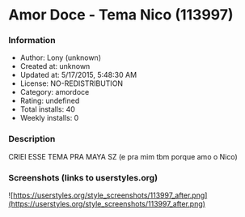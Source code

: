 # Amor Doce - Tema Nico (113997)

### Information
- Author: Lony (unknown)
- Created at: unknown
- Updated at: 5/17/2015, 5:48:30 AM
- License: NO-REDISTRIBUTION
- Category: amordoce
- Rating: undefined
- Total installs: 40
- Weekly installs: 0


### Description
CRIEI ESSE TEMA PRA MAYA SZ (e pra mim tbm porque amo o Nico)


### Screenshots (links to userstyles.org)
![https://userstyles.org/style_screenshots/113997_after.png](https://userstyles.org/style_screenshots/113997_after.png)


